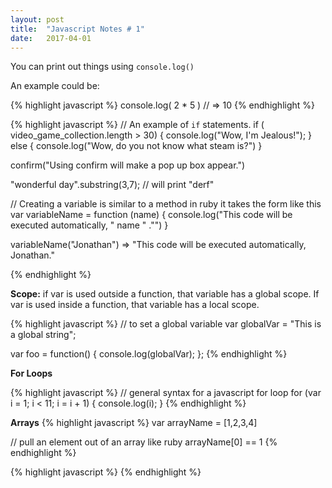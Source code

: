 ```yaml
---
layout: post
title:  "Javascript Notes # 1"
date:   2017-04-01
---
```


You can print out things using `console.log()`

An example could be:

{% highlight javascript %}
  console.log( 2 * 5 )
  // => 10
{% endhighlight %}

{% highlight javascript %}
// An example of `if` statements.
if ( video_game_collection.length > 30) {
    console.log("Wow, I'm Jealous!");
}
else
{
  console.log("Wow, do you not know what steam is?")
}

confirm("Using confirm will make a pop up box appear.")

"wonderful day".substring(3,7); // will print "derf"

// Creating a variable is similar to a method in ruby it takes the form like this
var variableName = function (name) {
  console.log("This code will be executed automatically, " name " ."")
}

variableName("Jonathan")
 => "This code will be executed automatically, Jonathan."

{% endhighlight %}


<b>Scope:</b> if var is used outside a function, that variable has a global scope. If var is used inside a function, that variable has a local scope.

{% highlight javascript %}
// to set a global variable
var globalVar = "This is a global string";

var foo = function() {
  console.log(globalVar);
};
{% endhighlight %}

<b>For Loops</b>

{% highlight javascript %}
// general syntax for a javascript for loop
for (var i = 1; i < 11; i = i + 1) {
	console.log(i);
}
{% endhighlight %}

<b>Arrays</b>
{% highlight javascript %}
var arrayName = [1,2,3,4]

// pull an element out of an array like ruby
arrayName[0] == 1
{% endhighlight %}

<b></b>
{% highlight javascript %}
{% endhighlight %}
